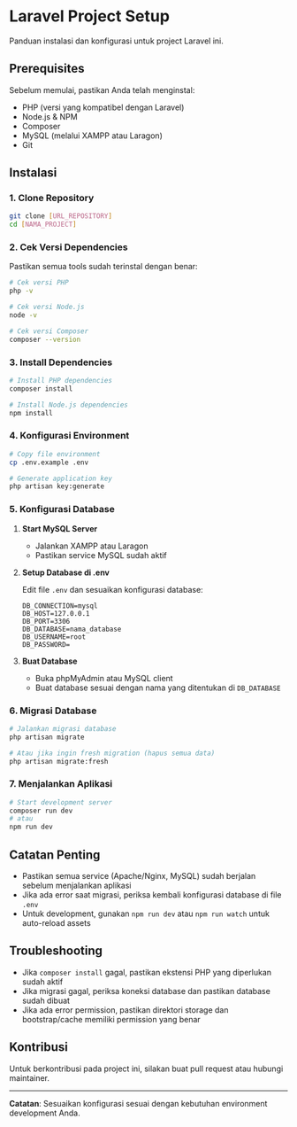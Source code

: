 # Laravel Project Setup

Panduan instalasi dan konfigurasi untuk project Laravel ini.

## Prerequisites

Sebelum memulai, pastikan Anda telah menginstal:
- PHP (versi yang kompatibel dengan Laravel)
- Node.js & NPM
- Composer
- MySQL (melalui XAMPP atau Laragon)
- Git

## Instalasi

### 1. Clone Repository

```bash
git clone [URL_REPOSITORY]
cd [NAMA_PROJECT]
```

### 2. Cek Versi Dependencies

Pastikan semua tools sudah terinstal dengan benar:

```bash
# Cek versi PHP
php -v

# Cek versi Node.js
node -v

# Cek versi Composer
composer --version
```

### 3. Install Dependencies

```bash
# Install PHP dependencies
composer install

# Install Node.js dependencies
npm install
```

### 4. Konfigurasi Environment

```bash
# Copy file environment
cp .env.example .env

# Generate application key
php artisan key:generate
```

### 5. Konfigurasi Database

1. **Start MySQL Server**
   - Jalankan XAMPP atau Laragon
   - Pastikan service MySQL sudah aktif

2. **Setup Database di .env**
   
   Edit file `.env` dan sesuaikan konfigurasi database:
   ```env
   DB_CONNECTION=mysql
   DB_HOST=127.0.0.1
   DB_PORT=3306
   DB_DATABASE=nama_database
   DB_USERNAME=root
   DB_PASSWORD=
   ```

3. **Buat Database**
   - Buka phpMyAdmin atau MySQL client
   - Buat database sesuai dengan nama yang ditentukan di `DB_DATABASE`

### 6. Migrasi Database

```bash
# Jalankan migrasi database
php artisan migrate

# Atau jika ingin fresh migration (hapus semua data)
php artisan migrate:fresh
```

### 7. Menjalankan Aplikasi

```bash
# Start development server
composer run dev
# atau
npm run dev
```

## Catatan Penting

- Pastikan semua service (Apache/Nginx, MySQL) sudah berjalan sebelum menjalankan aplikasi
- Jika ada error saat migrasi, periksa kembali konfigurasi database di file `.env`
- Untuk development, gunakan `npm run dev` atau `npm run watch` untuk auto-reload assets

## Troubleshooting

- Jika `composer install` gagal, pastikan ekstensi PHP yang diperlukan sudah aktif
- Jika migrasi gagal, periksa koneksi database dan pastikan database sudah dibuat
- Jika ada error permission, pastikan direktori storage dan bootstrap/cache memiliki permission yang benar

## Kontribusi

Untuk berkontribusi pada project ini, silakan buat pull request atau hubungi maintainer.

---

**Catatan**: Sesuaikan konfigurasi sesuai dengan kebutuhan environment development Anda.
